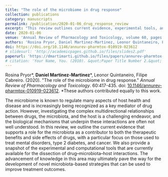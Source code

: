 ```yaml
---
title: "The role of the microbiome in drug response"
collection: publications
category: manuscripts
permalink: /publication/2020-01-06_drug_response_review
excerpt: "This review outlines current evidence, experimental tools, and computational methods showing that the microbiota acts as a key mediator of drug effects (both benefits and side effects) for treatments of mental disorders, type 2 diabetes, and cancer."
date: 2020-01-06
venue: 'Annual Review of Pharmacology and Toxicology, volume 60, pages 417-435'
authors: 'Rosina Pryor, Daniel Martinez-Martinez, Leonor Quintaneiro, Filipe Cabreiro'
doi: https://doi.org/10.1146/annurev-pharmtox-010919-023612
# slidesurl: 'http://academicpages.github.io/files/slides2.pdf'
paperurl: 'https://dmartimarti.github.io/files/papers/annurev-pharmtox-010919-023612.pdf'
# citation: 'Your Name, You. (2010). &quot;Paper Title Number 2.&quot; <i>Journal 1</i>. 1(2).'
---
```


Rosina Pryor\*, **Daniel Martinez-Martinez**\*, Leonor Quintaneiro, Filipe Cabreiro. (2020). "The role of the microbiome in drug response." *Annual Review of Pharmacology and Toxicology*. 60:417-435. doi: [10.1146/annurev-pharmtox-010919-023612](https://doi.org/10.1146/annurev-pharmtox-010919-023612). \*These authors contributed equally to this work.

The microbiome is known to regulate many aspects of host health and disease and is increasingly being recognized as a key mediator of drug action. However, investigating the complex multidirectional relationships between drugs, the microbiota, and the host is a challenging endeavor, and the biological mechanisms that underpin these interactions are often not well understood. In this review, we outline the current evidence that supports a role for the microbiota as a contributor to both the therapeutic benefits and side effects of drugs, with a particular focus on those used to treat mental disorders, type 2 diabetes, and cancer. We also provide a snapshot of the experimental and computational tools that are currently available for the dissection of drug–microbiota–host interactions. The advancement of knowledge in this area may ultimately pave the way for the development of novel microbiota-based strategies that can be used to improve treatment outcomes.



